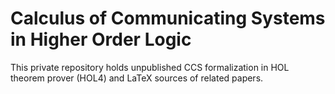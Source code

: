 # Calculus of Communicating Systems in Higher Order Logic

This private repository holds unpublished CCS formalization in HOL theorem prover (HOL4) and LaTeX sources of related papers.
